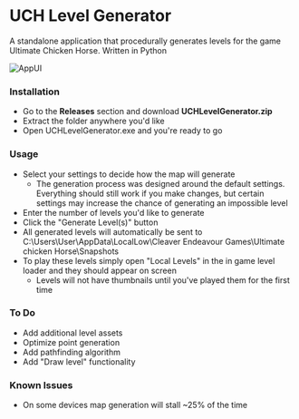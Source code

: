 # UCH Level Generator
A standalone application that procedurally generates levels for the game Ultimate Chicken Horse. Written in Python

![AppUI](https://github.com/grcarette/UCHMapGenerator/assets/AppUI.png)
### Installation
- Go to the **Releases** section and download **UCHLevelGenerator.zip**
- Extract the folder anywhere you'd like
- Open UCHLevelGenerator.exe and you're ready to go

### Usage
- Select your settings to decide how the map will generate
  - The generation process was designed around the default settings. Everything should still work if you make changes, but certain settings may increase the chance of generating an impossible level
- Enter the number of levels you'd like to generate
- Click the "Generate Level(s)" button
- All generated levels will automatically be sent to C:\\Users\User\AppData\LocalLow\Cleaver Endeavour Games\Ultimate chicken Horse\Snapshots
- To play these levels simply open "Local Levels" in the in game level loader and they should appear on screen
  - Levels will not have thumbnails until you've played them for the first time

### To Do
- Add additional level assets
- Optimize point generation
- Add pathfinding algorithm
- Add "Draw level" functionality

### Known Issues
- On some devices map generation will stall ~25% of the time
